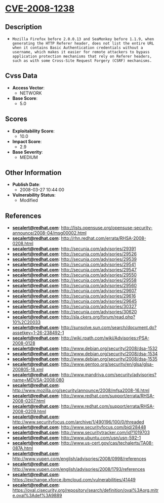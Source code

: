 
# [CVE-2008-1238](http://lists.opensuse.org/opensuse-security-announce/2008-04/msg00002.html)

## Description

- `Mozilla Firefox before 2.0.0.13 and SeaMonkey before 1.1.9, when generating the HTTP Referer header, does not list the entire URL when it contains Basic Authentication credentials without a username, which makes it easier for remote attackers to bypass application protection mechanisms that rely on Referer headers, such as with some Cross-Site Request Forgery (CSRF) mechanisms.`

## Cvss Data

- **Access Vector**:
  - NETWORK
- **Base Score**:
  - 5.0

## Scores

- **Exploitability Score**:
  - 10.0
- **Impact Score**:
  - 2.9
- **Base Severity**:
  - MEDIUM

## Other Information

- **Publish Date**:
  - 2008-03-27 10:44:00
- **Vulnerability Status**:
  - Modified

## References

- **secalert@redhat.com**: http://lists.opensuse.org/opensuse-security-announce/2008-04/msg00002.html
- **secalert@redhat.com**: http://rhn.redhat.com/errata/RHSA-2008-0208.html
- **secalert@redhat.com**: http://secunia.com/advisories/29391
- **secalert@redhat.com**: http://secunia.com/advisories/29526
- **secalert@redhat.com**: http://secunia.com/advisories/29539
- **secalert@redhat.com**: http://secunia.com/advisories/29541
- **secalert@redhat.com**: http://secunia.com/advisories/29547
- **secalert@redhat.com**: http://secunia.com/advisories/29550
- **secalert@redhat.com**: http://secunia.com/advisories/29558
- **secalert@redhat.com**: http://secunia.com/advisories/29560
- **secalert@redhat.com**: http://secunia.com/advisories/29607
- **secalert@redhat.com**: http://secunia.com/advisories/29616
- **secalert@redhat.com**: http://secunia.com/advisories/29645
- **secalert@redhat.com**: http://secunia.com/advisories/30327
- **secalert@redhat.com**: http://secunia.com/advisories/30620
- **secalert@redhat.com**: http://sla.ckers.org/forum/read.php?10%2C20033
- **secalert@redhat.com**: http://sunsolve.sun.com/search/document.do?assetkey=1-26-238492-1
- **secalert@redhat.com**: http://wiki.rpath.com/wiki/Advisories:rPSA-2008-0128
- **secalert@redhat.com**: http://www.debian.org/security/2008/dsa-1532
- **secalert@redhat.com**: http://www.debian.org/security/2008/dsa-1534
- **secalert@redhat.com**: http://www.debian.org/security/2008/dsa-1535
- **secalert@redhat.com**: http://www.gentoo.org/security/en/glsa/glsa-200805-18.xml
- **secalert@redhat.com**: http://www.mandriva.com/security/advisories?name=MDVSA-2008:080
- **secalert@redhat.com**: http://www.mozilla.org/security/announce/2008/mfsa2008-16.html
- **secalert@redhat.com**: http://www.redhat.com/support/errata/RHSA-2008-0207.html
- **secalert@redhat.com**: http://www.redhat.com/support/errata/RHSA-2008-0209.html
- **secalert@redhat.com**: http://www.securityfocus.com/archive/1/490196/100/0/threaded
- **secalert@redhat.com**: http://www.securityfocus.com/bid/28448
- **secalert@redhat.com**: http://www.securitytracker.com/id?1019703
- **secalert@redhat.com**: http://www.ubuntu.com/usn/usn-592-1
- **secalert@redhat.com**: http://www.us-cert.gov/cas/techalerts/TA08-087A.html
- **secalert@redhat.com**: http://www.vupen.com/english/advisories/2008/0998/references
- **secalert@redhat.com**: http://www.vupen.com/english/advisories/2008/1793/references
- **secalert@redhat.com**: https://exchange.xforce.ibmcloud.com/vulnerabilities/41449
- **secalert@redhat.com**: https://oval.cisecurity.org/repository/search/definition/oval%3Aorg.mitre.oval%3Adef%3A9889
